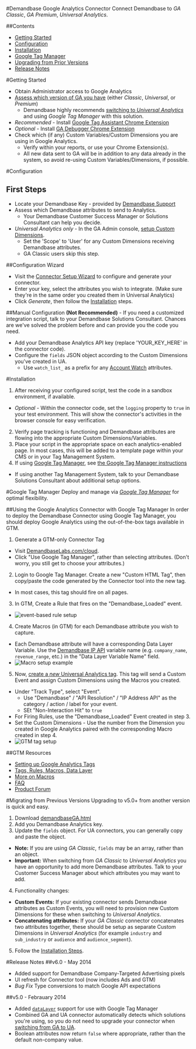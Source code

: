 #Demandbase Google Analytics Connector
Connect Demandbase to *GA Classic*, *GA Premium*, *Universal Analytics*.

##Contents
* [Getting Started](https://github.com/demandbaselabs/demandbaselabs/tree/master/Google_Analytics#before-you-begin)
* [Configuration](https://github.com/demandbaselabs/demandbaselabs/tree/master/Google_Analytics#configuration)
* [Installation](https://github.com/demandbaselabs/demandbaselabs/tree/master/Google_Analytics#installation)
* [Google Tag Manager](https://github.com/demandbaselabs/demandbaselabs/tree/master/Google_Analytics#google-tag-manager)
* [Upgrading from Prior Versions](https://github.com/demandbaselabs/demandbaselabs/tree/master/Google_Analytics#migrating-from-previous-versions)
* [Release Notes](https://github.com/demandbaselabs/demandbaselabs/tree/master/Google_Analytics#release-notes)

#Getting Started
* Obtain Administrator access to Google Analytics
* [Assess which version of GA you have](https://support.google.com/analytics/answer/4457764?hl=en) (either *Classic*, *Universal*, or *Premium*)
  * Demandbase highly recommends [switching to *Universal Analytics*](https://developers.google.com/analytics/devguides/collection/upgrade/) and using *Google Tag Manager* with this solution.
* *Recommended* - Install [Google Tag Assistant Chrome Extension](https://chrome.google.com/webstore/detail/tag-assistant-by-google/kejbdjndbnbjgmefkgdddjlbokphdefk?hl=en)
* *Optional* - Install [GA Debugger Chrome Extension](https://chrome.google.com/webstore/detail/google-analytics-debugger/jnkmfdileelhofjcijamephohjechhna?hl=en)
* Check which (if any) Custom Variables/Custom Dimensions you are using in Google Analytics.
  * Verify within your reports, or use your Chrome Extension(s).
  * All new data sent to GA will be in addition to any data already in the system, so avoid re-using Custom Variables/Dimensions, if possible.

#Configuration
## First Steps
* Locate your Demandbase Key - provided by [Demandbase Support](mailto:support@demandbase.com)
* Assess which Demandbase attributes to send to Analytics.
  * Your Demandbase Customer Success Manager or Solutions Consultant can help you decide.
* *Universal Analytics only* - In the GA Admin console, [setup Custom Dimensions](https://support.google.com/analytics/answer/2709829?hl=en&ref_topic=2709827).
  * Set the 'Scope' to 'User' for any Custom Dimensions receiving Demandbase attributes.
  * GA Classic users skip this step.

##Configuration Wizard
* Visit the [Connector Setup Wizard](http://demandbaselabs.com/cloud/) to configure and generate your connector.
* Enter your key, select the attributes you wish to integrate.  (Make sure they're in the same order you created them in Universal Analytics)
* Click *Generate*, then follow the [Installation](https://github.com/demandbaselabs/demandbaselabs/tree/master/Google_Analytics#installation) steps.

##Manual Configuration
**(Not Recommended)** - If you need a customized integration script, talk to your Demandbase Solutions Consultant.  Chances are we've solved the problem before and can provide you the code you need.
* Add your Demandbase Analytics API key (replace 'YOUR_KEY_HERE' in the connector code).
* Configure the `fields` JSON object according to the Custom Dimensions you've created in UA.
  * Use `watch_list_` as a prefix for any [Account Watch](http://demandbaselabs.com/docs/wiki/index.php?title=Account_Watch) attributes.

#Installation
1. After receiving your configured script, test the code in a sandbox environment, if available.
  * *Optional* - Within the connector code, set the `logging` property to `true` in your test environment.  This will show the connector's activities in the browser console for easy verification.
2. Verify page tracking is functioning and Demandbase attributes are flowing into the appropriate Custom Dimensions/Variables.
3. Place your script in the appropriate space on each analytics-enabled page.  In most cases, this will be added to a template page within your CMS or in your Tag Management System.
4. If using [Google Tag Manager](https://www.google.com/tagmanager/), see [the Google Tag Manager instructions](https://github.com/demandbaselabs/demandbaselabs/tree/master/Google_Analytics#google-tag-manager)
  * If using another Tag Management System, talk to your Demandbase Solutions Consultant about additional setup options.

#Google Tag Manager
Deploy and manage via [*Google Tag Manager*](https://www.google.com/tagmanager/) for optimal flexibility.

##Using the Google Analytics Connector with Google Tag Manager
In order to deploy the Demandbase Connector using Google Tag Manager, you should deploy Google Analytics using the out-of-the-box tags available in GTM.

1. Generate a GTM-only Connector Tag
  * Visit [DemandbaseLabs.com/cloud](http://demandbaselabs.com/cloud/).
  * Click "Use Google Tag Manager", rather than selecting attributes. (Don't worry, you still get to choose your attributes.)
2. Login to Google Tag Manager.  Create a new "Custom HTML Tag", then copy/paste the code generated by the Connector tool into the new tag.
  * In most cases, this tag should fire on all pages.
3. In GTM, Create a Rule that fires on the "Demandbase_Loaded" event.
  * <img src="https://www.evernote.com/shard/s100/sh/bcb963f6-62ab-420b-99b0-f4a29253c13a/81ebc0cede3b01e9a61df1bcc88930be/deep/0/Screenshot%205/16/14,%209:58%20AM.jpg" alt="event-based rule setup" />
4. Create Macros (in GTM) for each Demandbase attribute you wish to capture.
  * Each Demandbase attribute will have a corresponding Data Layer Variable.  Use the [Demandbase IP API](http://demandbaselabs.com/docs/wiki/index.php?title=Demandbase_API_Documentation#IP_Address_API) variable name (e.g. `company_name`, `revenue_range`, etc.) in the "Data Layer Variable Name" field.
  * <img src="https://www.evernote.com/shard/s100/sh/278d9b6e-9b08-461f-b2e5-1e1239c557fc/de2cc954748566c624dd2e806b2496ca/deep/0/Screenshot%205/14/14,%2010:56%20AM.jpg" alt="Macro setup example"/>
5. Now, [create a *new* Universal Analytics tag](https://support.google.com/tagmanager/answer/3281379?hl=en).   This tag will send a Custom Event and assign Custom Dimensions using the Macros you created.
  * Under "Track Type", select "Event".
    * Use "Demandbase" / "API Resolution" / "IP Address API" as the category / action / label for your event.
    * SEt "Non-Interaction Hit" to `true`
  * For Firing Rules, use the "Demandbase_Loaded" Event created in step 3.
  * Set the Custom Dimensions - Use the number from the Dimension you created in Google Analytics paired with the corresponding Macro created in step 4.
  * <img src="https://www.evernote.com/shard/s100/sh/e321d290-afef-4a41-b327-97a8b39fca8f/ebf52febf2f29032ee8d345490a3814e/deep/0/Screenshot%205/5/14,%201:29%20PM.jpg" alt="GTM tag setup" />

##GTM Resources

* [Setting up Google Analytics Tags](https://support.google.com/tagmanager/answer/3281379?hl=en)
* [Tags, Rules, Macros, Data Layer](https://support.google.com/tagmanager/answer/3284009?hl=en)
* [More on Macros](https://support.google.com/tagmanager/answer/2644341?hl=en)
* [FAQ](https://www.google.com/tagmanager/faq.html)
* [Product Forum](https://productforums.google.com/forum/#!forum/tag-manager)

#Migrating from Previous Versions
Upgrading to v5.0+ from another version is quick and easy.

1. Download [demandbaseGA.html](https://github.com/demandbaselabs/demandbaselabs/blob/master/Google_Analytics/demandbaseGA.html)
2. Add you Demandbase Analytics key.
3. Update the `fields` object.  For UA connectors, you can generally copy and paste the object.
  * **Note:** If you are using *GA Classic*, `fields` may be an array, rather than an object.
  * **Important:** When switching from *GA Classic* to *Universal Analytics* you have an opportunity to add more Demandbase attributes.  Talk to your Customer Success Manager about which attributes you may want to add.
4. Functionality changes:
  * **Custom Events:** If your existing connector sends Demandbase attributes as Custom Events, you will need to provision new Custom Dimensions for these when switching to *Universal Analytics*.
  * **Concatenating attributes:** If your *GA Classic* connector concatenates two attributes together, these should be setup as separate Custom Dimensions in *Universal Analytics* (for example `industry` and `sub_industry` or `audience` and `audience_segment`).
5. Follow the [Installation Steps](https://github.com/demandbaselabs/demandbaselabs/tree/master/Google_Analytics#installation).

#Release Notes
##v6.0 - May 2014
* Added support for Demandbase Company-Targeted Advertising pixels
* UI refresh for Connector tool (now includes Ads and GTM)
* *Bug Fix* Type conversions to match Google API expectations

##v5.0 - Febrauary 2014
* Added [`dataLayer`](https://developers.google.com/tag-manager/android/reference/com/google/tagmanager/DataLayer) support for use with Google Tag Manager
* Combined GA and UA connector automatically detects which solutions you're using, so you do not need to upgrade your connector when [switching from GA to UA](https://developers.google.com/analytics/devguides/collection/upgrade/).
* Boolean attributes now return `false` where appropriate, rather than the default non-company value.

